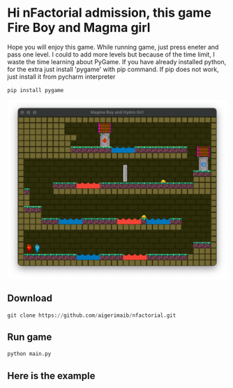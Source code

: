 # Hi nFactorial admission, this game Fire Boy and Magma girl
Hope you will enjoy this game. While running game, just press eneter and pass one level.
I could to add more levels but because of the time limit, I waste the time learning about PyGame.
If you have already installed python, for the extra just install 'pygame' with pip command. If pip does not work, just install it from pycharm interpreter
```python
pip install pygame
```
![alt text](qqwe.png)
## Download 
```python
git clone https://github.com/aigerimaib/nfactorial.git
```
## Run game
```python
python main.py
```
## Here is the example

